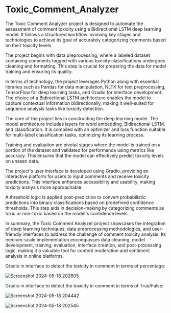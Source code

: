 # Toxic_Comment_Analyzer

The Toxic Comment Analyzer project is designed to automate the assessment of comment toxicity using a Bidirectional LSTM deep learning model. It follows a structured workflow involving key stages and technologies to achieve its goal of accurately categorizing comments based on their toxicity levels.

The project begins with data preprocessing, where a labeled dataset containing comments tagged with various toxicity classifications undergoes cleaning and formatting. This step is crucial for preparing the data for model training and ensuring its quality.

In terms of technology, the project leverages Python along with essential libraries such as Pandas for data manipulation, NLTK for text preprocessing, TensorFlow for deep learning tasks, and Gradio for interface development. The choice of a Bidirectional LSTM architecture enables the model to capture contextual information bidirectionally, making it well-suited for sequence analysis tasks like toxicity detection.

The core of the project lies in constructing the deep learning model. The model architecture includes layers for word embedding, Bidirectional LSTM, and classification. It is compiled with an optimizer and loss function suitable for multi-label classification tasks, optimizing its learning process.

Training and evaluation are pivotal stages where the model is trained on a portion of the dataset and validated for performance using metrics like accuracy. This ensures that the model can effectively predict toxicity levels on unseen data.

The project's user interface is developed using Gradio, providing an interactive platform for users to input comments and receive toxicity predictions. This interface enhances accessibility and usability, making toxicity analysis more approachable.

A threshold logic is applied post-prediction to convert probabilistic predictions into binary classifications based on predefined confidence thresholds. This step aids in decision-making by categorizing comments as toxic or non-toxic based on the model's confidence levels.

In summary, the Toxic Comment Analyzer project showcases the integration of deep learning techniques, data preprocessing methodologies, and user-friendly interfaces to address the challenge of comment toxicity analysis. Its medium-scale implementation encompasses data cleaning, model development, training, evaluation, interface creation, and post-processing logic, making it a valuable tool for content moderation and sentiment analysis in online platforms.

Gradio in interface to detect the toxicity in comment in terms of percentage:

![Screenshot 2024-05-18 202605](https://github.com/rohitmourya20/Toxic_Comment_Analyzer/assets/170001383/343b39cb-af77-4159-8673-21cbae581ba2)


Gradio in interface to detect the toxicity in comment in terms of True/False:

![Screenshot 2024-05-18 204442](https://github.com/rohitmourya20/Toxic_Comment_Analyzer/assets/170001383/c72d6f6a-185d-46a8-a501-4830b18270e1)


![Screenshot 2024-05-18 202545](https://github.com/rohitmourya20/Toxic_Comment_Analyzer/assets/170001383/386fad55-137d-4fef-9c7d-f6649c2b27ea)
